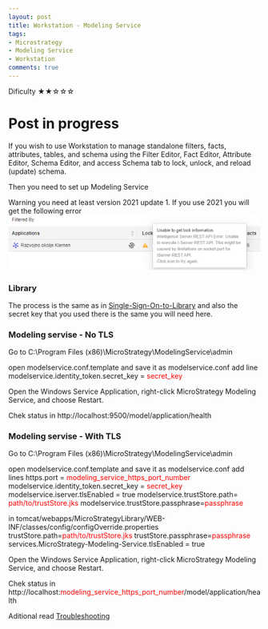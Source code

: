 ```yaml
---
layout: post
title: Workstation - Modeling Service
tags:
- Microstrategy
- Modeling Service
- Workstation
comments: true
---
```

Dificulty ★★☆☆☆




# Post in progress






If you wish to use Workstation to manage standalone filters, facts, attributes, tables, and schema using the Filter Editor, Fact Editor, Attribute Editor, Schema Editor, and access Schema tab to lock, unlock, and reload (update) schema.

Then you need to set up Modeling Service

Warning you need at least version 2021 update 1. If you use 2021 you will get the following error
![2021](/img/20210518_0004/version2021.png)

### Library
The process is the same as in [Single-Sign-On-to-Library](https://kl82slo.github.io/2021/05/16/0003-MicroStrategy-Single-Sign-On-to-Library-with-Trusted-Authentication.html)
and also the secret key that you used there is the same you will need here.

### Modeling servise - No TLS
Go to C:\Program Files (x86)\MicroStrategy\ModelingService\admin

open modelservice.conf.template and save it as modelservice.conf
add line 
modelservice.identity_token.secret_key = <font color='red'>secret_key</font>

Open the Windows Service Application, right-click MicroStrategy Modeling Service, and choose Restart.

Chek status in 
http://localhost:9500/model/application/health

### Modeling servise - With TLS
Go to C:\Program Files (x86)\MicroStrategy\ModelingService\admin

open modelservice.conf.template and save it as modelservice.conf
add lines
https.port = <font color='red'>modeling_service_https_port_number</font>
modelservice.identity_token.secret_key = <font color='red'>secret_key</font>
modelservice.iserver.tlsEnabled = true
modelservice.trustStore.path= <font color='red'>path/to/trustStore.jks</font>
modelservice.trustStore.passphrase=<font color='red'>passphrase</font>

in tomcat/webapps/MicroStrategyLibrary/WEB-INF/classes/config/configOverride.properties
trustStore.path=<font color='red'>path/to/trustStore.jks</font>
trustStore.passphrase=<font color='red'>passphrase</font>
services.MicroStrategy-Modeling-Service.tlsEnabled = true

Open the Windows Service Application, right-click MicroStrategy Modeling Service, and choose Restart.

Chek status in 
http://localhost:<font color='red'>modeling_service_https_port_number</font>/model/application/health

Aditional read
[Troubleshooting](https://www2.microstrategy.com/producthelp/Current/InstallConfig/en-us/Content/modeling_service_troubleshooting.htm)

